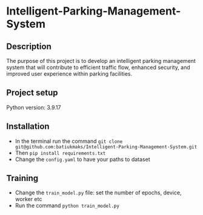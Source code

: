 # Intelligent-Parking-Management-System

## Description
The purpose of this project is to develop an intelligent parking management system that will contribute to efficient traffic flow, enhanced security, and improved user experience within parking facilities.

## Project setup
Python version: 3.9.17

## Installation
- In the terminal run the command `git clone git@github.com:batiukmaks/Intelligent-Parking-Management-System.git`
- Then `pip install requirements.txt`
- Change the `config.yaml` to have your paths to dataset

## Training
- Change the `train_model.py` file: set the number of epochs, device, worker etc
- Run the command `python train_model.py`

